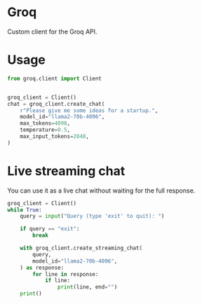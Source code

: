 # Groq
Custom client for the Groq API.

# Usage
```python
from groq.client import Client


groq_client = Client()
chat = groq_client.create_chat(
    r"Please give me some ideas for a startup.",
    model_id="llama2-70b-4096",
    max_tokens=4096,
    temperature=0.5,
    max_input_tokens=2048,
)
```

# Live streaming chat
You can use it as a live chat without waiting for the full response.
```python
groq_client = Client()
while True:
    query = input("Query (type 'exit' to quit): ")

    if query == "exit":
        break

    with groq_client.create_streaming_chat(
        query,
        model_id="llama2-70b-4096",
    ) as response:
        for line in response:
            if line:
                print(line, end="")
    print()
```
